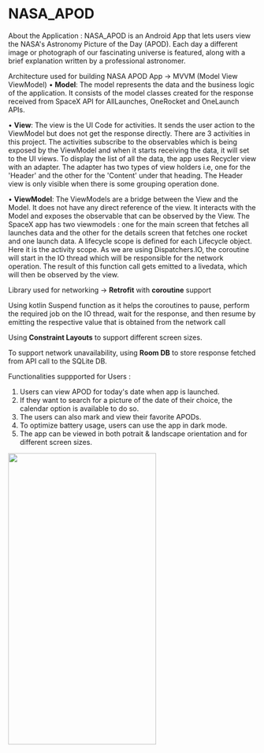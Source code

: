 # NASA_APOD

About the Application : NASA_APOD is an Android App that lets users view the NASA's Astronomy Picture of the Day (APOD). Each day a different image or photograph of our fascinating universe is featured, along with a brief explanation written by a professional astronomer.

Architecture used for building NASA APOD App -> MVVM (Model View ViewModel)
• **Model**: The model represents the data and the business logic of the application. It consists of the model classes created for the response received from SpaceX API for AllLaunches, OneRocket and OneLaunch APIs.

• **View**: The view is the UI Code for activities. It sends the user action to the ViewModel but does not get the response directly. There are 3 activities in this project. The activities subscribe to the observables which is being exposed by the ViewModel and when it starts receiving the data, it will set to the UI views. To display the list of all the data, the app uses Recycler view with an adapter. The adapter has two types of view holders i.e, one for the 'Header' and the other for the 'Content' under that heading. The Header view is only visible when there is some grouping operation done.

• **ViewModel**: The ViewModels are a bridge between the View and the Model. It does not have any direct reference of the view. It interacts with the Model and exposes the observable that can be observed by the View. The SpaceX app has two viewmodels : one for the main screen that fetches all launches data and the other for the details screen that fetches one rocket and one launch data. A lifecycle scope is defined for each Lifecycle object. Here it is the activity scope. As we are using Dispatchers.IO, the coroutine will start in the IO thread which will be responsible for the network operation. The result of this function call gets emitted to a livedata, which will then be observed by the view.

Library used for networking -> **Retrofit** with **coroutine** support

Using kotlin Suspend function as it helps the coroutines to pause, perform the required job on the IO thread, wait for the response, and then resume by emitting the respective value that is obtained from the network call

Using **Constraint Layouts** to support different screen sizes.

To support network unavailability, using **Room DB** to store response fetched from API call to the SQLite DB.

Functionalities suppported for Users :
1. Users can view APOD for today's date when app is launched.
2. If they want to search for a picture of the date of their choice, the calendar option is available to do so.
3. The users can also mark and view their favorite APODs.
4. To optimize battery usage, users can use the app in dark mode.
5. The app can be viewed in both potrait & landscape orientation and for different screen sizes.


<img src="https://user-images.githubusercontent.com/83055905/155932469-6f894890-1874-4b40-aded-a9300959e42c.png" width="300" height="590">

